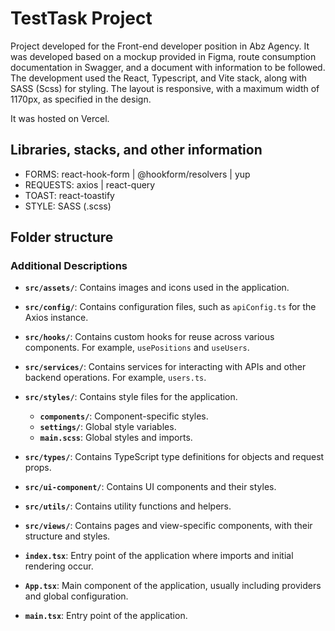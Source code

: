 # TestTask Project

Project developed for the Front-end developer position in Abz Agency. It was developed based on a mockup provided in Figma, route consumption documentation in Swagger, and a document with information to be followed.
The development used the React, Typescript, and Vite stack, along with SASS (Scss) for styling. The layout is responsive, with a maximum width of 1170px, as specified in the design.

It was hosted on Vercel.

## Libraries, stacks, and other information

- FORMS: react-hook-form | @hookform/resolvers | yup
- REQUESTS: axios | react-query
- TOAST: react-toastify 
- STYLE: SASS (.scss)

## Folder structure


### Additional Descriptions

- **`src/assets/`**: Contains images and icons used in the application.

- **`src/config/`**: Contains configuration files, such as `apiConfig.ts` for the Axios instance.

- **`src/hooks/`**: Contains custom hooks for reuse across various components. For example, `usePositions` and `useUsers`.

- **`src/services/`**: Contains services for interacting with APIs and other backend operations. For example, `users.ts`.

- **`src/styles/`**: Contains style files for the application.
  - **`components/`**: Component-specific styles.
  - **`settings/`**: Global style variables.
  - **`main.scss`**: Global styles and imports.

- **`src/types/`**: Contains TypeScript type definitions for objects and request props.

- **`src/ui-component/`**: Contains UI components and their styles.

- **`src/utils/`**: Contains utility functions and helpers.

- **`src/views/`**: Contains pages and view-specific components, with their structure and styles.

- **`index.tsx`**: Entry point of the application where imports and initial rendering occur.

- **`App.tsx`**: Main component of the application, usually including providers and global configuration.

- **`main.tsx`**: Entry point of the application.
